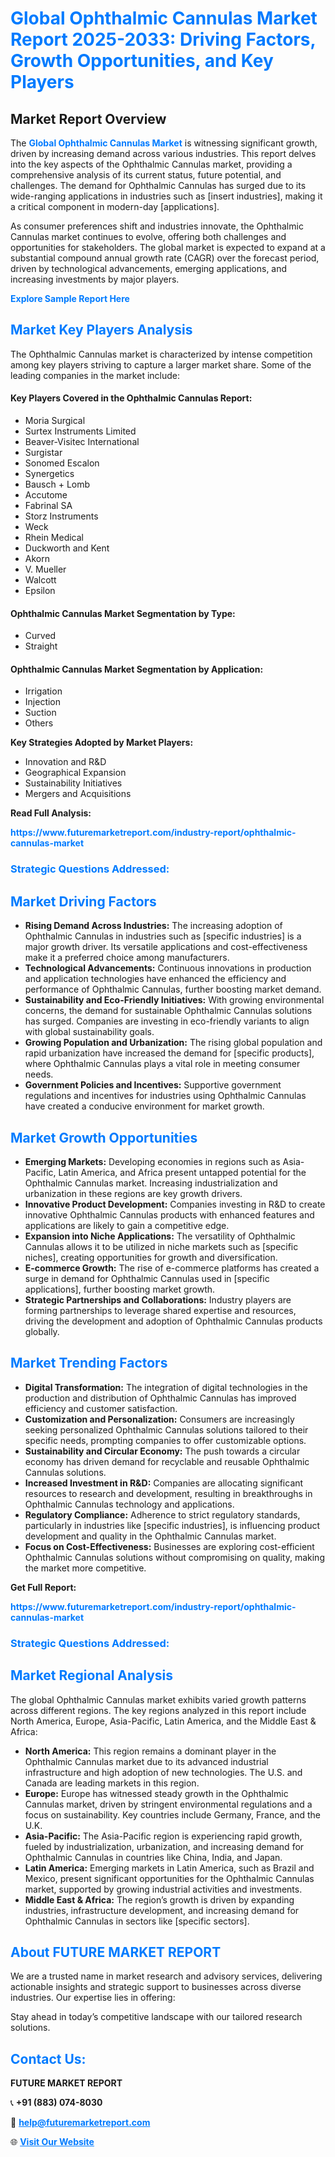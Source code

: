 <h1 style="color: #007BFF;">Global Ophthalmic Cannulas Market Report 2025-2033: Driving Factors, Growth Opportunities, and Key Players</h1>

<section id="overview">
<h2>Market Report Overview</h2>
<p>The <a href="https://www.futuremarketreport.com/industry-report/ophthalmic-cannulas-market" style="color: #007BFF; text-decoration: none;"><strong>Global Ophthalmic Cannulas Market</strong></a> is witnessing significant growth, driven by increasing demand across various industries. This report delves into the key aspects of the Ophthalmic Cannulas market, providing a comprehensive analysis of its current status, future potential, and challenges. The demand for Ophthalmic Cannulas has surged due to its wide-ranging applications in industries such as [insert industries], making it a critical component in modern-day [applications].</p>
<p>As consumer preferences shift and industries innovate, the Ophthalmic Cannulas market continues to evolve, offering both challenges and opportunities for stakeholders. The global market is expected to expand at a substantial compound annual growth rate (CAGR) over the forecast period, driven by technological advancements, emerging applications, and increasing investments by major players.</p>
</section>

<section id="overview">
<p><a href="https://www.futuremarketreport.com/request-sample/reportId=78750" style="color: #007BFF; text-decoration: none;"><strong>Explore Sample Report Here</strong></a></p>
</section>

<section id="key-players">
<h2 style="color: #007BFF;">Market Key Players Analysis</h2>
<p>The Ophthalmic Cannulas market is characterized by intense competition among key players striving to capture a larger market share. Some of the leading companies in the market include:</p>
<h4>Key Players Covered in the Ophthalmic Cannulas Report:</h4>
<ul><li>Moria Surgical</li><li>Surtex Instruments Limited</li><li>Beaver-Visitec International</li><li>Surgistar</li><li>Sonomed Escalon</li><li>Synergetics</li><li>Bausch + Lomb</li><li>Accutome</li><li>Fabrinal SA</li><li>Storz Instruments</li><li>Weck</li><li>Rhein Medical</li><li>Duckworth and Kent</li><li>Akorn</li><li>V. Mueller</li><li>Walcott</li><li>Epsilon</li></ul>
<h4>Ophthalmic Cannulas Market Segmentation by Type:</h4>
<ul><li>Curved</li><li>Straight</li></ul>

<h4>Ophthalmic Cannulas Market Segmentation by Application:</h4>
<ul><li>Irrigation</li><li>Injection</li><li>Suction</li><li>Others</li></ul>
<p><strong>Key Strategies Adopted by Market Players:</strong></p>
<ul>
<li>Innovation and R&D</li>
<li>Geographical Expansion</li>
<li>Sustainability Initiatives</li>
<li>Mergers and Acquisitions</li>
</ul>
</section>

<section>
<p><strong>Read Full Analysis: </strong></p><a href="https://www.futuremarketreport.com/industry-report/ophthalmic-cannulas-market" style="color: #007BFF; text-decoration: none;"><strong>https://www.futuremarketreport.com/industry-report/ophthalmic-cannulas-market</strong></a>
<h3 style="color: #007BFF;">Strategic Questions Addressed:</h3>
</section>

<section id="driving-factors">
<h2 style="color: #007BFF;">Market Driving Factors</h2>
<ul>
<li><strong>Rising Demand Across Industries:</strong> The increasing adoption of Ophthalmic Cannulas in industries such as [specific industries] is a major growth driver. Its versatile applications and cost-effectiveness make it a preferred choice among manufacturers.</li>
<li><strong>Technological Advancements:</strong> Continuous innovations in production and application technologies have enhanced the efficiency and performance of Ophthalmic Cannulas, further boosting market demand.</li>
<li><strong>Sustainability and Eco-Friendly Initiatives:</strong> With growing environmental concerns, the demand for sustainable Ophthalmic Cannulas solutions has surged. Companies are investing in eco-friendly variants to align with global sustainability goals.</li>
<li><strong>Growing Population and Urbanization:</strong> The rising global population and rapid urbanization have increased the demand for [specific products], where Ophthalmic Cannulas plays a vital role in meeting consumer needs.</li>
<li><strong>Government Policies and Incentives:</strong> Supportive government regulations and incentives for industries using Ophthalmic Cannulas have created a conducive environment for market growth.</li>
</ul>
</section>

<section id="growth-opportunities">
<h2 style="color: #007BFF;">Market Growth Opportunities</h2>
<ul>
<li><strong>Emerging Markets:</strong> Developing economies in regions such as Asia-Pacific, Latin America, and Africa present untapped potential for the Ophthalmic Cannulas market. Increasing industrialization and urbanization in these regions are key growth drivers.</li>
<li><strong>Innovative Product Development:</strong> Companies investing in R&D to create innovative Ophthalmic Cannulas products with enhanced features and applications are likely to gain a competitive edge.</li>
<li><strong>Expansion into Niche Applications:</strong> The versatility of Ophthalmic Cannulas allows it to be utilized in niche markets such as [specific niches], creating opportunities for growth and diversification.</li>
<li><strong>E-commerce Growth:</strong> The rise of e-commerce platforms has created a surge in demand for Ophthalmic Cannulas used in [specific applications], further boosting market growth.</li>
<li><strong>Strategic Partnerships and Collaborations:</strong> Industry players are forming partnerships to leverage shared expertise and resources, driving the development and adoption of Ophthalmic Cannulas products globally.</li>
</ul>
</section>

<section id="trending-factors">
<h2 style="color: #007BFF;">Market Trending Factors</h2>
<ul>
<li><strong>Digital Transformation:</strong> The integration of digital technologies in the production and distribution of Ophthalmic Cannulas has improved efficiency and customer satisfaction.</li>
<li><strong>Customization and Personalization:</strong> Consumers are increasingly seeking personalized Ophthalmic Cannulas solutions tailored to their specific needs, prompting companies to offer customizable options.</li>
<li><strong>Sustainability and Circular Economy:</strong> The push towards a circular economy has driven demand for recyclable and reusable Ophthalmic Cannulas solutions.</li>
<li><strong>Increased Investment in R&D:</strong> Companies are allocating significant resources to research and development, resulting in breakthroughs in Ophthalmic Cannulas technology and applications.</li>
<li><strong>Regulatory Compliance:</strong> Adherence to strict regulatory standards, particularly in industries like [specific industries], is influencing product development and quality in the Ophthalmic Cannulas market.</li>
<li><strong>Focus on Cost-Effectiveness:</strong> Businesses are exploring cost-efficient Ophthalmic Cannulas solutions without compromising on quality, making the market more competitive.</li>
</ul>
</section>

<section>
<p><strong>Get Full Report: </strong></p><a href="https://www.futuremarketreport.com/industry-report/ophthalmic-cannulas-market" style="color: #007BFF; text-decoration: none;"><strong>https://www.futuremarketreport.com/industry-report/ophthalmic-cannulas-market</strong></a>
<h3 style="color: #007BFF;">Strategic Questions Addressed:</h3>
</section>


<section id="regional-analysis">
<h2 style="color: #007BFF;">Market Regional Analysis</h2>
<p>The global Ophthalmic Cannulas market exhibits varied growth patterns across different regions. The key regions analyzed in this report include North America, Europe, Asia-Pacific, Latin America, and the Middle East & Africa:</p>
<ul>
<li><strong>North America:</strong> This region remains a dominant player in the Ophthalmic Cannulas market due to its advanced industrial infrastructure and high adoption of new technologies. The U.S. and Canada are leading markets in this region.</li>
<li><strong>Europe:</strong> Europe has witnessed steady growth in the Ophthalmic Cannulas market, driven by stringent environmental regulations and a focus on sustainability. Key countries include Germany, France, and the U.K.</li>
<li><strong>Asia-Pacific:</strong> The Asia-Pacific region is experiencing rapid growth, fueled by industrialization, urbanization, and increasing demand for Ophthalmic Cannulas in countries like China, India, and Japan.</li>
<li><strong>Latin America:</strong> Emerging markets in Latin America, such as Brazil and Mexico, present significant opportunities for the Ophthalmic Cannulas market, supported by growing industrial activities and investments.</li>
<li><strong>Middle East & Africa:</strong> The region’s growth is driven by expanding industries, infrastructure development, and increasing demand for Ophthalmic Cannulas in sectors like [specific sectors].</li>
</ul>
</section>

<footer>
<h2 style="color: #007BFF;">About FUTURE MARKET REPORT</h2>
<p>We are a trusted name in market research and advisory services, delivering actionable insights and strategic support to businesses across diverse industries. Our expertise lies in offering:</p>

<p>Stay ahead in today’s competitive landscape with our tailored research solutions.</p>

<h2 style="color: #007BFF;">Contact Us:</h2>
<p><strong>FUTURE MARKET REPORT</strong></p>
<p>📞 <strong>+91 (883) 074-8030</strong></p>
<p>📧 <strong><a href="mailto:help@futuremarketreport.com" style="color: #007BFF;">help@futuremarketreport.com</a></strong></p>
<p>🌐 <strong><a href="https://www.futuremarketreport.com/" style="color: #007BFF;">Visit Our Website</a></strong></p>
</footer>